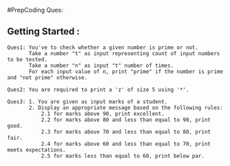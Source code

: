 
#PrepCoding Ques:
## Getting Started :
    Ques1: You've to check whether a given number is prime or not.
           Take a number "t" as input representing count of input numbers to be tested.
           Take a number "n" as input "t" number of times.
           For each input value of n, print "prime" if the number is prime and "not prime" otherwise.
      
    Ques2: You are required to print a 'z' of size 5 using '*'.

    Ques3: 1. You are given as input marks of a student.
           2. Display an appropriate message based on the following rules:
               2.1 for marks above 90, print excellent.
               2.2 for marks above 80 and less than equal to 90, print good.
               2.3 for marks above 70 and less than equal to 80, print fair.
               2.4 for marks above 60 and less than equal to 70, print meets expectations.
               2.5 for marks less than equal to 60, print below par.
